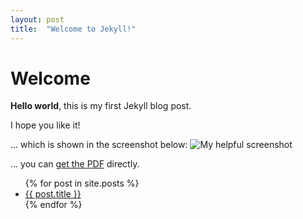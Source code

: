 ```yaml
---
layout: post
title:  "Welcome to Jekyll!"
---
```


# Welcome

**Hello world**, this is my first Jekyll blog post.

I hope you like it!


... which is shown in the screenshot below:
![My helpful screenshot](/assets/profile4.png)


... you can [get the PDF](/assets/profile4.png) directly.



<ul>
  {% for post in site.posts %}
    <li>
      <a href="{{ https://github.com/WayneDW/Contour-Stochastic-Gradient-Langevin-Dynamics/blob/master/figures/CSGLD.gif }}">{{ post.title }}</a>
    </li>
  {% endfor %}
</ul>

